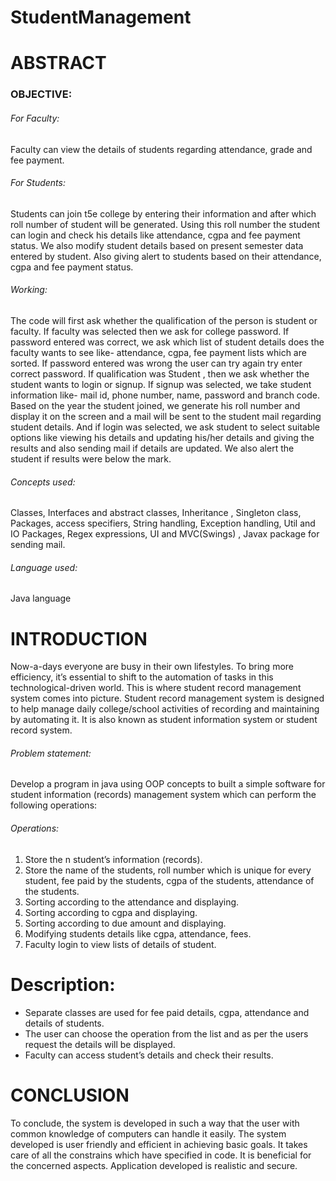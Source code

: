 # StudentManagement
<h1>ABSTRACT</h1>
<h3>OBJECTIVE:</h3>
<h6>For Faculty:</h6>
Faculty can view the details of students regarding attendance, grade and fee payment.
<h6>For Students:</h6>
Students can join t5e college by entering their information and after which roll number of student will be generated.
Using this roll number the student can login and check his details like attendance, cgpa and fee payment status. We also modify student details based on present semester data entered by student.
Also giving alert to students based on their attendance, cgpa and fee payment status.
<h6>Working:</h6>
The code will first ask whether the qualification of the person is student or faculty. If faculty was selected then we ask for college password. If password entered was correct, we ask which list of student details does the faculty wants to see like- attendance, cgpa, fee payment lists which are sorted. If password entered was wrong the user can try again try enter correct password.
If qualification was Student , then we ask whether the student wants to login or signup. If signup was selected, we take student information like- mail id, phone number, name, password and branch code. Based 
on the year the student joined, we generate his roll number and display it on the screen and a mail will be sent to the student mail regarding student details. And if login was selected, we ask student to select suitable options like viewing his details and updating his/her details and giving the results and also sending mail if details are updated. We also alert the student if results were below the mark.
<h6>Concepts used:</h6>
Classes, Interfaces and abstract classes, Inheritance , Singleton class, Packages, access specifiers, String handling, Exception handling, Util and IO Packages, Regex expressions, UI and MVC(Swings) , Javax package  for sending mail.
<h6>Language used:</h6> Java language

<h1>INTRODUCTION</h1>
Now-a-days everyone are busy in their own lifestyles. To bring more efficiency, it’s essential to shift to the automation of tasks in this technological-driven world. This is where student record management system comes into picture.
Student record management system is designed to help manage daily college/school activities of recording and maintaining by automating it. It is also known as student information system or student record system.
<h6>Problem statement:</h6>
Develop a program in java using OOP concepts to built a simple software for student information (records) management system which can perform the following operations:
<h6>Operations:</h6>
<ol type="1">
  <li>Store the n student’s information (records).</li>
  <li>Store the name of the students, roll number which is unique for every student, fee paid by the students, cgpa of the students, attendance of the students.</li>
  <li>Sorting according to the attendance and displaying.</li>
  <li>Sorting according to cgpa and displaying.</li>
  <li>Sorting according to due amount and displaying.</li>
  <li>Modifying students details like cgpa, attendance, fees.</li>
  <li>Faculty login to view lists of details of student.</li>
 </ol>

<h1>Description:</h1>
<ul>
  <li>Separate classes are used for fee paid details, cgpa, attendance and details of students.</li>
  <li>The user can choose the operation from the list and as per the users request the details will be displayed.</li>
  <li>Faculty can access student’s details and check their results.</li>
</ul>

<h1>CONCLUSION</h1>
To conclude, the system is developed in such a way that the user with common knowledge of computers can handle it easily. The system developed is user friendly and efficient in achieving basic goals. It takes care of all the constrains which have specified in code. It is beneficial for the concerned aspects. Application developed is realistic and secure.
